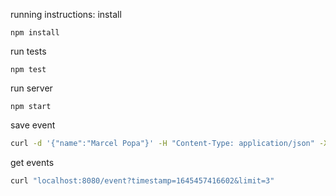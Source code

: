 running instructions: install
```
npm install
```
run tests
```
npm test
```
run server
```
npm start
```
save event
``` bash
curl -d '{"name":"Marcel Popa"}' -H "Content-Type: application/json" -X POST http://localhost:8080/event
```
get events
``` bash
curl "localhost:8080/event?timestamp=1645457416602&limit=3" 
```
